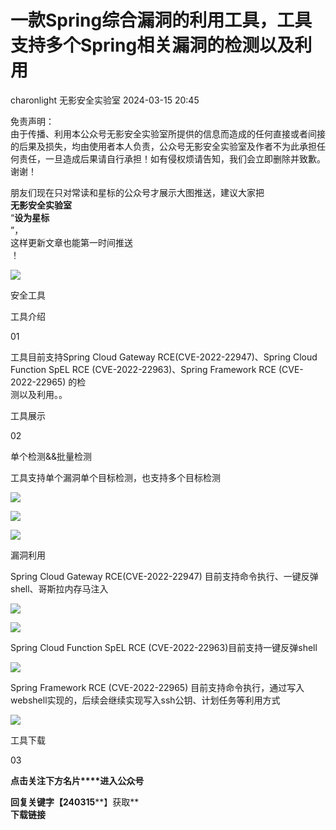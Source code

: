 #  一款Spring综合漏洞的利用工具，工具支持多个Spring相关漏洞的检测以及利用   
charonlight  无影安全实验室   2024-03-15 20:45  
  
免责声明：  
由于传播、利用本公众号无影安全实验室所提供的信息而造成的任何直接或者间接的后果及损失，均由使用者本人负责，公众号无影安全实验室及作者不为此承担任何责任，一旦造成后果请自行承担！如有侵权烦请告知，我们会立即删除并致歉。谢谢！  
  
  
朋友们现在只对常读和星标的公众号才展示大图推送，建议大家把  
**无影安全实验室**  
“**设为星标**  
”，  
这样更新文章也能第一时间推送  
！  
  
![](https://mmbiz.qpic.cn/mmbiz_gif/3GHDOauYyUGbiaHXGx1ib5UxkKzSNtpMzY5tbbGdibG7icBSxlH783x1YTF0icAv8MWrmanB4u5qjyKfmYo1dDf7YbA/640?&wx_fmt=gif "")  
  
  
安全工具  
  
  
  
工具介绍  
  
01  
  
  
工具目前支持Spring Cloud Gateway RCE(CVE-2022-22947)、Spring Cloud Function SpEL RCE (CVE-2022-22963)、Spring Framework RCE (CVE-2022-22965) 的检  
测以及利用。。  
  
  
工具展示  
  
02  
  
  
  
  
单个检测&&批量检测  
  
工具支持单个漏洞单个目标检测，也支持多个目标检测  
  
![](https://mmbiz.qpic.cn/mmbiz_png/awCdqJkJFERVoTgNAlnYIPIDoZpryYz8j3abEoGYnyo56ic5ePzuPMrWic0x72ibSOKicEFoiar5WwFI5gkInGpy7xw/640?wx_fmt=png&from=appmsg "")  
  
![](https://mmbiz.qpic.cn/mmbiz_png/awCdqJkJFERVoTgNAlnYIPIDoZpryYz8bkQibiarEgjM7XOOJU7ibjeZXoQltFEXVsfuALJCvDe675Zs99rrFqttQ/640?wx_fmt=png&from=appmsg "")  
  
![](https://mmbiz.qpic.cn/mmbiz_png/awCdqJkJFERVoTgNAlnYIPIDoZpryYz86mLBiaP3Yb4473Z46vZ0iciaaHmwicErq3D8ZtkKIKb5gIE13iaxtgJrsLQ/640?wx_fmt=png&from=appmsg "")  
  
漏洞利用  
  
Spring Cloud Gateway RCE(CVE-2022-22947) 目前支持命令执行、一键反弹shell、哥斯拉内存马注入  
  
![](https://mmbiz.qpic.cn/mmbiz_png/awCdqJkJFERVoTgNAlnYIPIDoZpryYz8BykxiakenNeIZ0YgnzXx22qpy3811HjNfnicGyrPgricQbH6ujabibzSeg/640?wx_fmt=png&from=appmsg "")  
  
![](https://mmbiz.qpic.cn/mmbiz_png/awCdqJkJFERVoTgNAlnYIPIDoZpryYz8XcmOTohoLZmwE3bibgQ3cibGynho68VqqXDvazMXe6L2GqDAJXpicjbdg/640?wx_fmt=png&from=appmsg "")  
  
Spring Cloud Function SpEL RCE (CVE-2022-22963)目前支持一键反弹shell  
  
![](https://mmbiz.qpic.cn/mmbiz_png/awCdqJkJFERVoTgNAlnYIPIDoZpryYz8mmxnmnORm0USibr1OpNbDEUicibmHLFibaGeAhPqVhLElbyYLrYicA5dgOQ/640?wx_fmt=png&from=appmsg "")  
  
Spring Framework RCE (CVE-2022-22965) 目前支持命令执行，通过写入webshell实现的，后续会继续实现写入ssh公钥、计划任务等利用方式  
  
![](https://mmbiz.qpic.cn/mmbiz_png/awCdqJkJFERVoTgNAlnYIPIDoZpryYz8yC91W6MJxtfcIPpzf5hABnS1b7r2EgXSQQrX2vgR4QVHzYxChUZJ6A/640?wx_fmt=png&from=appmsg "")  
  
  
工具下载  
  
03  
  
  
**点击关注下方名片****进入公众号**  
  
**回复关键字【240315****】获取**  
**下载链接**  
  
  
  
